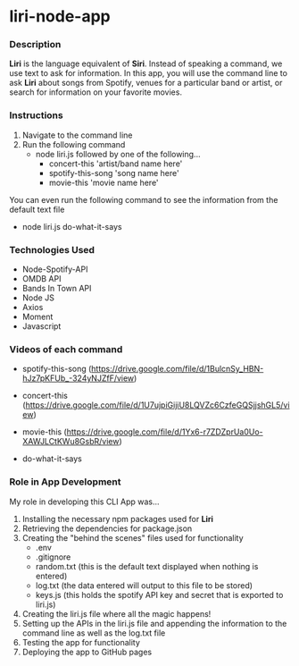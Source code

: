 # liri-node-app

### Description
**Liri** is the language equivalent of **Siri**.  Instead of speaking a command, we use text to ask for information.  In this app, you will use the command line to ask **Liri** about songs from Spotify, venues for a particular band or artist, or search for information on your favorite movies.  

### Instructions
1. Navigate to the command line
2. Run the following command 
   * node liri.js followed by one of the following...
     - concert-this 'artist/band name here'
     - spotify-this-song 'song name here'
     - movie-this 'movie name here'

You can even run the following command to see the information from the default text file
- node liri.js do-what-it-says

### Technologies Used
* Node-Spotify-API
* OMDB API
* Bands In Town API
* Node JS
* Axios
* Moment
* Javascript

### Videos of each command
* spotify-this-song
(https://drive.google.com/file/d/1BulcnSy_HBN-hJz7pKFUb_-324yNJZfF/view)

* concert-this
(https://drive.google.com/file/d/1U7ujpiGijiU8LQVZc6CzfeGQSjjshGL5/view)

* movie-this
(https://drive.google.com/file/d/1Yx6-r7ZDZprUa0Uo-XAWJLCtKWu8GsbR/view)

* do-what-it-says


### Role in App Development
My role in developing this CLI App was...
1. Installing the necessary npm packages used for **Liri**
2. Retrieving the dependencies for package.json
3. Creating the "behind the scenes" files used for functionality
   * .env
   * .gitignore
   * random.txt (this is the default text displayed when nothing is entered)
   * log.txt (the data entered will output to this file to be stored)
   * keys.js (this holds the spotify API key and secret that is exported to liri.js)
4. Creating the liri.js file where all the magic happens!
5. Setting up the APIs in the liri.js file and appending the information to the command line as well as the log.txt file
6. Testing the app for functionality
7. Deploying the app to GitHub pages
